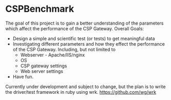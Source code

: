 # CSPBenchmark
The goal of this project is to gain a better understanding of the parameters which affect the 
performance of the CSP Gateway.
Overall Goals: 
  * Design a simple and scientific test (or tests) to get meaningful data
  * Investigating different parameters and how they effect the performance of the CSP Gateway. Including, but not limited to
    * Webserver - Apache/IIS/nginx
    * OS
    * CSP gateway settings
    * Web server settings
  * Have fun.

Currently under development and subject to change, but the plan is to write the driver/test framework in ruby using wrk. https://github.com/wg/wrk
 